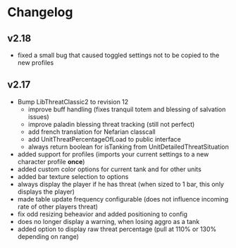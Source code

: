 # Changelog

## v2.18

* fixed a small bug that caused toggled settings not to be copied to the new profiles

## v2.17

* Bump LibThreatClassic2 to revision 12
    * improve buff handling (fixes tranquil totem and blessing of salvation issues)
    * improve paladin blessing threat tracking (still not perfect)
    * add french translation for Nefarian classcall
    * add UnitThreatPercentageOfLoad to public interface
    * always return boolean for isTanking from UnitDetailedThreatSituation
* added support for profiles (imports your current settings to a new character profile **once**)
* added custom color options for current tank and for other units
* added bar texture selection to options
* always display the player if he has threat (when sized to 1 bar, this only displays the player)
* made table update frequency configurable (does not influence incoming rate of other players threat)
* fix odd resizing beheavior and added positioning to config
* does no longer display a warning, when losing aggro as a tank
* added option to display raw threat percentage (pull at 110% or 130% depending on range)
